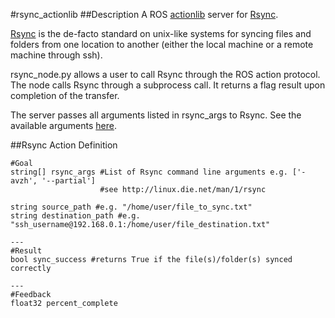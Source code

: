 #rsync_actionlib
##Description
A ROS [actionlib](http://wiki.ros.org/actionlib) server for [Rsync](https://en.wikipedia.org/wiki/Rsync).

[Rsync](https://en.wikipedia.org/wiki/Rsync) is the de-facto standard on unix-like systems for syncing files and folders from one location to another (either the local machine or a remote machine through ssh).

rsync_node.py allows a user to call Rsync through the ROS action protocol.
The node calls Rsync through a subprocess call. It returns a flag result upon completion of the transfer.

The server passes all arguments listed in rsync_args to Rsync. See the available arguments [here](http://linux.die.net/man/1/rsync).

##Rsync Action Definition
```
#Goal
string[] rsync_args #List of Rsync command line arguments e.g. ['-avzh', '--partial']
                    #see http://linux.die.net/man/1/rsync
                    
string source_path #e.g. "/home/user/file_to_sync.txt"
string destination_path #e.g. "ssh_username@192.168.0.1:/home/user/file_destination.txt"

---
#Result
bool sync_success #returns True if the file(s)/folder(s) synced correctly

---
#Feedback
float32 percent_complete
```
